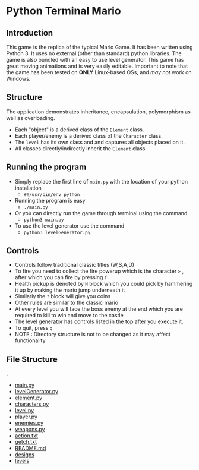 # Python Terminal Mario

## Introduction

This game is the replica of the typical Mario Game. It has been written using Python 3. It uses no external (other than standard) python libraries. The game is also bundled with an easy to use level generator. This game has great moving animations and is very easily editable. Important to note that the game has been tested on **ONLY** Linux-based OSs, and _may not_ work on Windows.

## Structure

The application demonstrates inheritance, encapsulation, polymorphism as well as overloading.
- Each "object" is a derived class of the `Element` class.
- Each player/enemy is a derived class of the `Character` class.
- The `level` has its own class and and captures all objects placed on it.
- All classes directly/indirectly inherit the `Element` class

## Running the program

- Simply replace the first line of `main.py` with the location of your python installation
	- `#!/usr/bin/env python`
- Running the program is easy
	- `./main.py`
- Or you can directly run the game through terminal using the command
	- `python3 main.py`
- To use the level generator use the command
	- `python3 levelGenerator.py`

## Controls

- Controls follow traditional classic titles (W,S,A,D)
- To fire you need to collect the fire powerup which is the character `>` , after which you can fire by pressing `f`
- Health pickup is denoted by `H` block which you could pick by hammering it up by making the mario jump underneath it
- Similarly the `?` block will give you coins
- Other rules are similar to the classic mario
- At every level you will face the boss enemy at the end which you are required to kill to win and move to the castle
- The level generator has controls listed in the top after you execute it.
- To quit, press `q`
- NOTE : Directory structure is not to be changed as it may affect functionality

## File Structure

.
 * [main.py](./main.py)
 * [levelGenerator.py](./levelGenerator.py)
 * [element.py](./element.py)
 * [characters.py](./characters.py)
 * [level.py](./level.py)
 * [player.py](./player.py)
 * [enemies.py](./enemies.py)
 * [weapons.py](./weapons.py)
 * [action.txt](./action.txt)
 * [getch.txt](./getch.txt)
 * [README.md](./README.md)
 * [designs](./designs)
 * [levels](./levels)